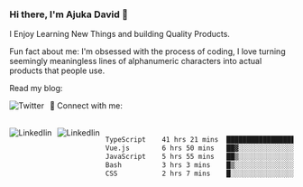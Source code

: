 ### Hi there, I'm Ajuka David 🥷

I Enjoy Learning New Things and building Quality Products.

Fun fact about me: I'm obsessed with the process of coding, I love turning seemingly meaningless lines of alphanumeric characters into actual products that people use.

Read my blog:

<a href="https://tobit.hashnode.dev/"> <img src="https://img.shields.io/badge/Hashnode-2962FF?style=for-the-badge&logo=hashnode&logoColor=white"
     alt="Twitter"
     style="float: left; margin-right: 10px;" /> </a>


📱 Connect with me: 

<br />
<a href="https://www.linkedin.com/in/david-ajuka-630660144/"> <img src="https://img.shields.io/badge/LinkedIn-0077B5?style=for-the-badge&logo=linkedin&logoColor=white"
     alt="LinkedIin"
     style="float: left; margin-right: 10px;" /> </a> <a href="mailto:ajuka.zephiniah@gmail.com"> <img src="https://img.shields.io/badge/Gmail-D14836?style=for-the-badge&logo=gmail&logoColor=white"
     alt="LinkedIin"
     style="float: left; margin-right: 10px;" /> </a>
     

<!--START_SECTION:waka-->

```txt
TypeScript    41 hrs 21 mins  █████████████████░░░░░░░░   68.52 %
Vue.js        6 hrs 50 mins   ██▓░░░░░░░░░░░░░░░░░░░░░░   11.33 %
JavaScript    5 hrs 55 mins   ██▒░░░░░░░░░░░░░░░░░░░░░░   09.82 %
Bash          3 hrs 3 mins    █▒░░░░░░░░░░░░░░░░░░░░░░░   05.05 %
CSS           2 hrs 7 mins    █░░░░░░░░░░░░░░░░░░░░░░░░   03.53 %
```

<!--END_SECTION:waka-->
